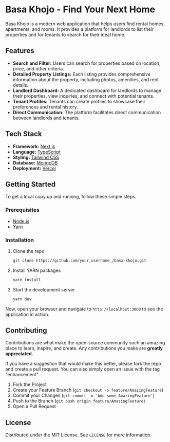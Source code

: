 # Basa Khojo - Find Your Next Home

Basa Khojo is a modern web application that helps users find rental homes, apartments, and rooms. It provides a platform for landlords to list their properties and for tenants to search for their ideal home.

## Features

- **Search and Filter:** Users can search for properties based on location, price, and other criteria.
- **Detailed Property Listings:** Each listing provides comprehensive information about the property, including photos, amenities, and rent details.
- **Landlord Dashboard:** A dedicated dashboard for landlords to manage their properties, view inquiries, and connect with potential tenants.
- **Tenant Profiles:** Tenants can create profiles to showcase their preferences and rental history.
- **Direct Communication:** The platform facilitates direct communication between landlords and tenants.

## Tech Stack

- **Framework:** [Next.js](https://nextjs.org/)
- **Language:** [TypeScript](https://www.typescriptlang.org/)
- **Styling:** [Tailwind CSS](https://tailwindcss.com/)
- **Database:** [MongoDB](https://www.mongodb.com/)
- **Deployment:** [Vercel](https://vercel.com/)

## Getting Started

To get a local copy up and running, follow these simple steps.

### Prerequisites

- [Node.js](https://nodejs.org/en/)
- [Yarn](https://yarnpkg.com/)

### Installation

1. Clone the repo
   ```sh
   git clone https://github.com/your_username_/basa-khojo.git
   ```
2. Install YARN packages
   ```sh
   yarn install
   ```
3. Start the development server
   ```sh
   yarn dev
   ```

Now, open your browser and navigate to `http://localhost:3000` to see the application in action.

## Contributing

Contributions are what make the open-source community such an amazing place to learn, inspire, and create. Any contributions you make are **greatly appreciated**.

If you have a suggestion that would make this better, please fork the repo and create a pull request. You can also simply open an issue with the tag "enhancement".

1. Fork the Project
2. Create your Feature Branch (`git checkout -b feature/AmazingFeature`)
3. Commit your Changes (`git commit -m 'Add some AmazingFeature'`)
4. Push to the Branch (`git push origin feature/AmazingFeature`)
5. Open a Pull Request

## License

Distributed under the MIT License. See `LICENSE` for more information.